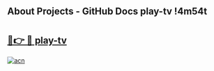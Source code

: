 ## About Projects - GitHub Docs play-tv !4m54t

# <h2><a href="https://andorid.site?title=play-tv&ref=19M">🔗👉 🔴 play-tv</a></h2>

[![acn](https://github.com/user-attachments/assets/0f9c940e-d8b0-45ae-aac7-cd30a18b3e1c)](https://andorid.site?title=play-tv&ref=19M)
